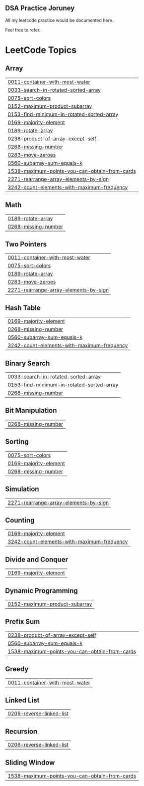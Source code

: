 ## DSA Practice Joruney

All my leetcode practice would be documented here.

Feel free to refer.

<!---LeetCode Topics Start-->
# LeetCode Topics
## Array
|  |
| ------- |
| [0011-container-with-most-water](https://github.com/akshaya-9/DSAPractice/tree/master/0011-container-with-most-water) |
| [0033-search-in-rotated-sorted-array](https://github.com/akshaya-9/DSAPractice/tree/master/0033-search-in-rotated-sorted-array) |
| [0075-sort-colors](https://github.com/akshaya-9/DSAPractice/tree/master/0075-sort-colors) |
| [0152-maximum-product-subarray](https://github.com/akshaya-9/DSAPractice/tree/master/0152-maximum-product-subarray) |
| [0153-find-minimum-in-rotated-sorted-array](https://github.com/akshaya-9/DSAPractice/tree/master/0153-find-minimum-in-rotated-sorted-array) |
| [0169-majority-element](https://github.com/akshaya-9/DSAPractice/tree/master/0169-majority-element) |
| [0189-rotate-array](https://github.com/akshaya-9/DSAPractice/tree/master/0189-rotate-array) |
| [0238-product-of-array-except-self](https://github.com/akshaya-9/DSAPractice/tree/master/0238-product-of-array-except-self) |
| [0268-missing-number](https://github.com/akshaya-9/DSAPractice/tree/master/0268-missing-number) |
| [0283-move-zeroes](https://github.com/akshaya-9/DSAPractice/tree/master/0283-move-zeroes) |
| [0560-subarray-sum-equals-k](https://github.com/akshaya-9/DSAPractice/tree/master/0560-subarray-sum-equals-k) |
| [1538-maximum-points-you-can-obtain-from-cards](https://github.com/akshaya-9/DSAPractice/tree/master/1538-maximum-points-you-can-obtain-from-cards) |
| [2271-rearrange-array-elements-by-sign](https://github.com/akshaya-9/DSAPractice/tree/master/2271-rearrange-array-elements-by-sign) |
| [3242-count-elements-with-maximum-frequency](https://github.com/akshaya-9/DSAPractice/tree/master/3242-count-elements-with-maximum-frequency) |
## Math
|  |
| ------- |
| [0189-rotate-array](https://github.com/akshaya-9/DSAPractice/tree/master/0189-rotate-array) |
| [0268-missing-number](https://github.com/akshaya-9/DSAPractice/tree/master/0268-missing-number) |
## Two Pointers
|  |
| ------- |
| [0011-container-with-most-water](https://github.com/akshaya-9/DSAPractice/tree/master/0011-container-with-most-water) |
| [0075-sort-colors](https://github.com/akshaya-9/DSAPractice/tree/master/0075-sort-colors) |
| [0189-rotate-array](https://github.com/akshaya-9/DSAPractice/tree/master/0189-rotate-array) |
| [0283-move-zeroes](https://github.com/akshaya-9/DSAPractice/tree/master/0283-move-zeroes) |
| [2271-rearrange-array-elements-by-sign](https://github.com/akshaya-9/DSAPractice/tree/master/2271-rearrange-array-elements-by-sign) |
## Hash Table
|  |
| ------- |
| [0169-majority-element](https://github.com/akshaya-9/DSAPractice/tree/master/0169-majority-element) |
| [0268-missing-number](https://github.com/akshaya-9/DSAPractice/tree/master/0268-missing-number) |
| [0560-subarray-sum-equals-k](https://github.com/akshaya-9/DSAPractice/tree/master/0560-subarray-sum-equals-k) |
| [3242-count-elements-with-maximum-frequency](https://github.com/akshaya-9/DSAPractice/tree/master/3242-count-elements-with-maximum-frequency) |
## Binary Search
|  |
| ------- |
| [0033-search-in-rotated-sorted-array](https://github.com/akshaya-9/DSAPractice/tree/master/0033-search-in-rotated-sorted-array) |
| [0153-find-minimum-in-rotated-sorted-array](https://github.com/akshaya-9/DSAPractice/tree/master/0153-find-minimum-in-rotated-sorted-array) |
| [0268-missing-number](https://github.com/akshaya-9/DSAPractice/tree/master/0268-missing-number) |
## Bit Manipulation
|  |
| ------- |
| [0268-missing-number](https://github.com/akshaya-9/DSAPractice/tree/master/0268-missing-number) |
## Sorting
|  |
| ------- |
| [0075-sort-colors](https://github.com/akshaya-9/DSAPractice/tree/master/0075-sort-colors) |
| [0169-majority-element](https://github.com/akshaya-9/DSAPractice/tree/master/0169-majority-element) |
| [0268-missing-number](https://github.com/akshaya-9/DSAPractice/tree/master/0268-missing-number) |
## Simulation
|  |
| ------- |
| [2271-rearrange-array-elements-by-sign](https://github.com/akshaya-9/DSAPractice/tree/master/2271-rearrange-array-elements-by-sign) |
## Counting
|  |
| ------- |
| [0169-majority-element](https://github.com/akshaya-9/DSAPractice/tree/master/0169-majority-element) |
| [3242-count-elements-with-maximum-frequency](https://github.com/akshaya-9/DSAPractice/tree/master/3242-count-elements-with-maximum-frequency) |
## Divide and Conquer
|  |
| ------- |
| [0169-majority-element](https://github.com/akshaya-9/DSAPractice/tree/master/0169-majority-element) |
## Dynamic Programming
|  |
| ------- |
| [0152-maximum-product-subarray](https://github.com/akshaya-9/DSAPractice/tree/master/0152-maximum-product-subarray) |
## Prefix Sum
|  |
| ------- |
| [0238-product-of-array-except-self](https://github.com/akshaya-9/DSAPractice/tree/master/0238-product-of-array-except-self) |
| [0560-subarray-sum-equals-k](https://github.com/akshaya-9/DSAPractice/tree/master/0560-subarray-sum-equals-k) |
| [1538-maximum-points-you-can-obtain-from-cards](https://github.com/akshaya-9/DSAPractice/tree/master/1538-maximum-points-you-can-obtain-from-cards) |
## Greedy
|  |
| ------- |
| [0011-container-with-most-water](https://github.com/akshaya-9/DSAPractice/tree/master/0011-container-with-most-water) |
## Linked List
|  |
| ------- |
| [0206-reverse-linked-list](https://github.com/akshaya-9/DSAPractice/tree/master/0206-reverse-linked-list) |
## Recursion
|  |
| ------- |
| [0206-reverse-linked-list](https://github.com/akshaya-9/DSAPractice/tree/master/0206-reverse-linked-list) |
## Sliding Window
|  |
| ------- |
| [1538-maximum-points-you-can-obtain-from-cards](https://github.com/akshaya-9/DSAPractice/tree/master/1538-maximum-points-you-can-obtain-from-cards) |
<!---LeetCode Topics End-->
